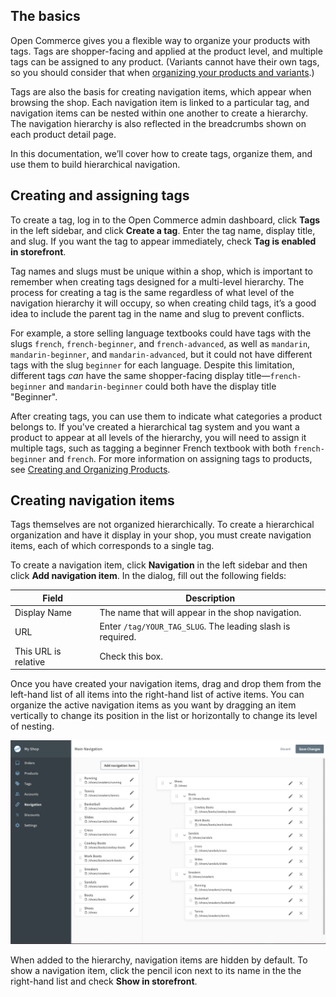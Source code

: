 ## The basics

Open Commerce gives you a flexible way to organize your products with tags. Tags are shopper-facing and applied at the product level, and multiple tags can be assigned to any product. (Variants cannot have their own tags, so you should consider that when [organizing your products and variants](/open-commerce/docs/creating-organizing-products/).) 

Tags are also the basis for creating navigation items, which appear when browsing the shop. Each navigation item is linked to a particular tag, and navigation items can be nested within one another to create a hierarchy. The navigation hierarchy is also reflected in the breadcrumbs shown on each product detail page.

In this documentation, we’ll cover how to create tags, organize them, and use them to build hierarchical navigation. 

## Creating and assigning tags

To create a tag, log in to the Open Commerce admin dashboard, click **Tags** in the left sidebar, and click **Create a tag**. Enter the tag name, display title, and slug. If you want the tag to appear immediately, check **Tag is enabled in storefront**.

Tag names and slugs must be unique within a shop, which is important to remember when creating tags designed for a multi-level hierarchy. The process for creating a tag is the same regardless of what level of the navigation hierarchy it will occupy, so when creating child tags, it’s a good idea to include the parent tag in the name and slug to prevent conflicts. 

For example, a store selling language textbooks could have tags with the slugs `french`, `french-beginner`, and `french-advanced`, as well as `mandarin`, `mandarin-beginner`, and `mandarin-advanced`, but it could not have different tags with the slug `beginner` for each language. Despite this limitation, different tags _can_ have the same shopper-facing display title—`french-beginner` and `mandarin-beginner` could both have the display title "Beginner".

After creating tags, you can use them to indicate what categories a product belongs to. If you've created a hierarchical tag system and you want a product to appear at all levels of the hierarchy, you will need to assign it multiple tags, such as tagging a beginner French textbook with both `french-beginner` and `french`. For more information on assigning tags to products, see [Creating and Organizing Products](creating-and-organizing-products).

## Creating navigation items

Tags themselves are not organized hierarchically. To create a hierarchical organization and have it display in your shop, you must create navigation items, each of which corresponds to a single tag. 

To create a navigation item, click **Navigation** in the left sidebar and then click **Add navigation item**. In the dialog, fill out the following fields:

| Field | Description |
|-------|-------------|
|Display Name|The name that will appear in the shop navigation.|
|URL|Enter `/tag/YOUR_TAG_SLUG`. The leading slash is required.|
|This URL is relative|Check this box.|
	
Once you have created your navigation items, drag and drop them from the left-hand list of all items into the right-hand list of active items. You can organize the active navigation items as you want by dragging an item vertically to change its position in the list or horizontally to change its level of nesting.

![Organizing navigation items](tags-navigation--navigation-items.png)

When added to the hierarchy, navigation items are hidden by default. To show a navigation item, click the pencil icon next to its name in the the right-hand list and check **Show in storefront**.
